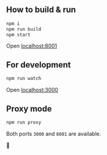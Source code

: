 ## How to build & run

```bash
npm i
npm run build
npm start
```

Open [localhost:8001](http://localhost:8001/)

## For development

```bash
npm run watch
```

Open [localhost:3000](http://localhost:3000/)

## Proxy mode

```bash
npm run proxy
```

Both ports `3000` and `8001` are available.

:beers:
